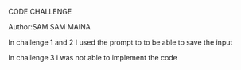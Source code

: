 CODE CHALLENGE

Author:SAM SAM MAINA

In challenge 1 and 2 I used the prompt to to be able to save the input

In challenge 3 i was not able to implement the code